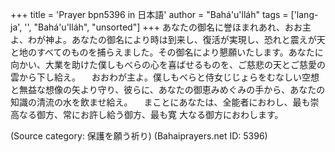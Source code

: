 +++
title = 'Prayer bpn5396 in 日本語'
author = "Bahá'u'lláh"
tags = ['lang-ja', '', "Bahá'u'lláh", "unsorted"]
+++
あなたの御名に誉ほまれあれ、おお主よ、わが神よ。あなたの御名により時は到来し、復活が実現し、恐れと震えが天と地のすべてのものを捕らえました。その御名により懇願いたします。あなたに向かい、大業を助けた僕しもべらの心を喜ばせるものを、ご慈悲の天とご慈愛の雲から下し給え。
　おおわが主よ。僕しもべらと侍女じじょらをむなしい空想と無益な想像の矢より守り、彼らに、あなたの御恵みめぐみの手から、あなたの知識の清流の水を飲ませ給え。
　まことにあなたは、全能者におわし、最も崇高なる御方、常にお許し給う御方、最も寛
大なる御方におわします。

(Source category: 保護を願う祈り)
(Bahaiprayers.net ID: 5396)
